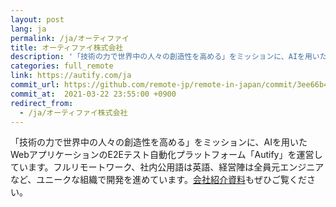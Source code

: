 ```yaml
---
layout: post
lang: ja
permalink: /ja/オーティファイ
title: オーティファイ株式会社
description: '「技術の力で世界中の人々の創造性を高める」をミッションに、AIを用いたWebアプリケーションのE2Eテスト自動化プラットフォーム「Autify」を運営しています。フルリモートワーク、社内公用語は英語、経営陣は全員元エンジニアなど、ユニークな組織で開発を進めています。会社紹介資料もぜひご覧ください。'
categories: full_remote
link: https://autify.com/ja
commit_url: https://github.com/remote-jp/remote-in-japan/commit/3ee66b4f52f5e67fb88a45002bfc1247b1f27c7b
commit_at:  2021-03-22 23:55:00 +0900
redirect_from:
  - /ja/オーティファイ株式会社
---
```


<p>「技術の力で世界中の人々の創造性を高める」をミッションに、AIを用いたWebアプリケーションのE2Eテスト自動化プラットフォーム「Autify」を運営しています。フルリモートワーク、社内公用語は英語、経営陣は全員元エンジニアなど、ユニークな組織で開発を進めています。<a href="https://speakerdeck.com/autifyhq/autify-company-deck">会社紹介資料</a>もぜひご覧ください。</p>
